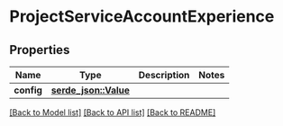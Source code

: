 # ProjectServiceAccountExperience

## Properties

Name | Type | Description | Notes
------------ | ------------- | ------------- | -------------
**config** | [**serde_json::Value**](.md) |  | 

[[Back to Model list]](../README.md#documentation-for-models) [[Back to API list]](../README.md#documentation-for-api-endpoints) [[Back to README]](../README.md)


